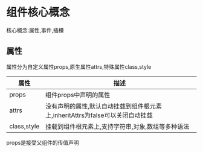 # 组件核心概念

核心概念:属性,事件,插槽

## 属性

属性分为自定义属性props,原生属性attrs,特殊属性class,style

|属性|描述|
|-|-|
|props|组件props中声明的属性|
|attrs|没有声明的属性,默认自动挂载到组件根元素上,inheritAttrs为false可以关闭自动挂载|
|class,style|挂载到组件根元素上,支持字符串,对象,数组等多种语法|

props是接受父组件的传值声明